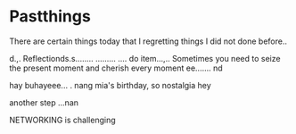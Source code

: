 # Pastthings

There are certain things today that I regretting things I did not done before..

d.,.
Reflectionds.s........
.........
....
do item...,..
Sometimes you need to seize the present moment and cherish every moment ee.......
nd

hay buhayeee...
.
nang mia's birthday, so nostalgia
hey


another step ...nan

NETWORKING is challenging 
